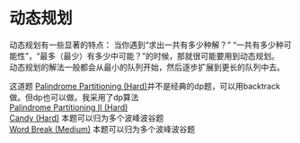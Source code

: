 # 动态规划

动态规划有一些显著的特点：
当你遇到“求出一共有多少种解？” “一共有多少种可能性”，“最多（最少）有多少中可能？”的时候，那就很可能要用到动态规划。<br>
动态规划的解法一般都会从最小的队列开始，然后逐步扩展到更长的队列中去。 <p>

这道题
<a href="src/1-500/131">Palindrome Partitioning (Hard)</a>并不是经典的dp题，可以用backtrack做。但dp也可以做。我采用了dp算法<br>
<a href="src/1-500/132">Palindrome Partitioning II (Hard)</a><br>
<a href="src/1-500/135">Candy (Hard)</a> 本题可以归为多个波峰波谷题<br>
<a href="src/1-500/139">Word Break (Medium)</a> 本题可以归为多个波峰波谷题<br>